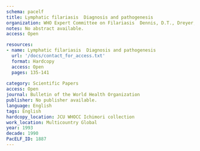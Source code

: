 ```yaml
---
schema: pacelf
title: Lymphatic filariasis  Diagnosis and pathogenesis
organization: WHO Expert Committee on Filariasis  Dennis, D.T., Dreyer, G., Ismail, M.M., Kumaraswami, V., Mak, J.W., Mataika, J.U., Ottesen, E.A., Piessens, W.F., Rajagopalan, P.K., Southgate, B.A., Huijin, Z.
notes: No abstract available.
access: Open

resources:
- name: Lymphatic filariasis  Diagnosis and pathogenesis
  url: '/docs/contact_for_access.txt'
  format: Hardcopy
  access: Open
  pages: 135-141
 
category: Scientific Papers
access: Open
journal: Bulletin of the World Health Organization
publisher: No publisher available. 
language: English 
tags: English 
hardcopy_location: JCU WHOCC Ichimori collection
work_location: Multicountry Global
year: 1993
decade: 1990
PacELF_ID: 1887
---
```

